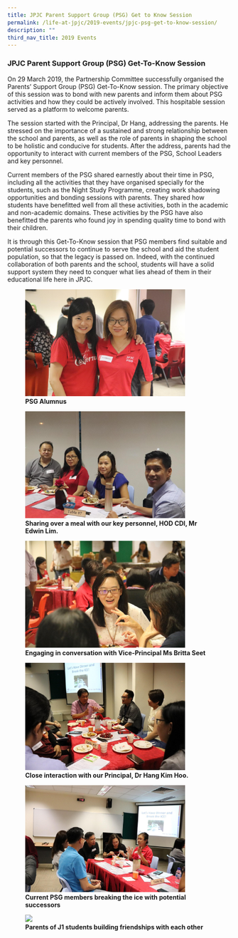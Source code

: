 ```yaml
---
title: JPJC Parent Support Group (PSG) Get to Know Session
permalink: /life-at-jpjc/2019-events/jpjc-psg-get-to-know-session/
description: ""
third_nav_title: 2019 Events
---
```

### **JPJC Parent Support Group (PSG) Get-To-Know Session**
On 29 March 2019, the Partnership Committee successfully organised the Parents’ Support Group (PSG) Get-To-Know session. The primary objective of this session was to bond with new parents and inform them about PSG activities and how they could be actively involved. This hospitable session served as a platform to welcome parents.

The session started with the Principal, Dr Hang, addressing the parents. He stressed on the importance of a sustained and strong relationship between the school and parents, as well as the role of parents in shaping the school to be holistic and conducive for students. After the address, parents had the opportunity to interact with current members of the PSG, School Leaders and key personnel.

Current members of the PSG shared earnestly about their time in PSG, including all the activities that they have organised specially for the students, such as the Night Study Programme, creating work shadowing opportunities and bonding sessions with parents. They shared how students have benefitted well from all these activities, both in the academic and non-academic domains. These activities by the PSG have also benefitted the parents who found joy in spending quality time to bond with their children.

It is through this Get-To-Know session that PSG members find suitable and potential successors to continue to serve the school and aid the student population, so that the legacy is passed on. Indeed, with the continued collaboration of both parents and the school, students will have a solid support system they need to conquer what lies ahead of them in their educational life here in JPJC.

<figure>
<img src="/images/jpjc%20psg%201.jpg" 
     style="width:85%">
<figcaption> <strong> PSG Alumnus  
 </strong> </figcaption>
</figure>

<figure>
<img src="/images/jpjc%20psg%202.jpg" 
     style="width:85%">
<figcaption> <strong> Sharing over a meal with our key personnel, HOD CDI, Mr Edwin Lim.  
 </strong> </figcaption>
</figure>

<figure>
<img src="/images/jpjc%20psg%203.jpg" 
     style="width:85%">
<figcaption> <strong> Engaging in conversation with Vice-Principal Ms Britta Seet  
 </strong> </figcaption>
</figure>

<figure>
<img src="/images/jpjc%20psg%204.jpg" 
     style="width:85%">
<figcaption> <strong> Close interaction with our Principal, Dr Hang Kim Hoo.  
 </strong> </figcaption>
</figure>

<figure>
<img src="/images/jpjc%20psg%205.jpg" 
     style="width:85%">
<figcaption> <strong> Current PSG members breaking the ice with potential successors  
 </strong> </figcaption>
</figure>

<figure>
<img src="/images/jpjc%20psg%2061.jpg" 
     style="width:85%">
<figcaption> <strong> Parents of J1 students building friendships with each other</strong> </figcaption>
</figure>